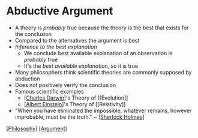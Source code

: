 # Abductive Argument

- A theory is _probably_ true because the theory is the best that exists for the conclusion
- Compared to the alternatives the argument is best
- _Inference to the best explanation_
  - We conclude best available explanation of an observation is _probably_ true
  - It's the _best available explanation_, so it is true
- Many philosophers think scientific theories are commonly supposed by abduction
- Does not positively verify the conclusion
- Famous scientific examples
  - [[Charles Darwin]]'s Theory of [[Evolution]]
  - [[Albert Einstein]]'s Theory of [[Relativity]]
- "When you have eliminated the impossible, whatever remains, however improbable, must be the truth." ~ [[Sherlock Holmes]]

[[Philosophy]] [[Argument]]

[//begin]: # "Autogenerated link references for markdown compatibility"
[Charles Darwin]: charles-darwin "Charles Darwin"
[Albert Einstein]: albert-einstein "Albert Einstein"
[Sherlock Holmes]: sherlock-holmes "Sherlock Holmes"
[Philosophy]: philosophy "Philosophy"
[Argument]: argument "Arguments"
[//end]: # "Autogenerated link references"